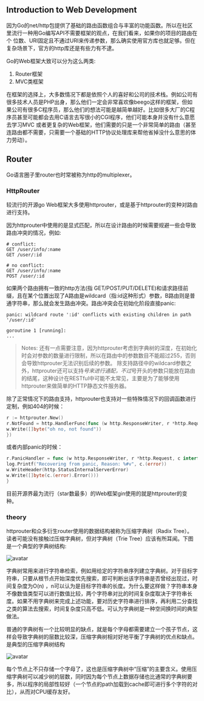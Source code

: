 ## Introduction to Web Development

因为Go的net/http包提供了基础的路由函数组合与丰富的功能函数。所以在社区里流行一种用Go编写API不需要框架的观点，在我们看来，如果你的项目的路由在个
位数、URI固定且不通过URI来传递参数，那么确实使用官方库也就足够。但在复杂场景下，官方的http库还是有些力有不逮。

Go的Web框架大致可以分为这么两类:

1. Router框架
2. MVC类框架

在框架的选择上，大多数情况下都是依照个人的喜好和公司的技术栈。例如公司有很多技术人员是PHP出身，那么他们一定会非常喜欢像beego这样的框架，但如果公司有很多C程序员，那么他们的想法可能是越简单越好。比如很多大厂的C程序员甚至可能都会去用C语言去写很小的CGI程序，他们可能本身并没有什么意愿去学习MVC
或者更复杂的Web框架，他们需要的只是一个非常简单的路由（甚至连路由都不需要，只需要一个基础的HTTP协议处理库来帮他省掉没什么意思的体力劳动）。

## Router

Go语言圈子里router也时常被称为http的multiplexer。

### HttpRouter

较流行的开源go Web框架大多使用httprouter，或是基于httprouter的变种对路由进行支持。

因为httprouter中使用的是显式匹配，所以在设计路由的时候需要规避一些会导致路由冲突的情况，例如:

```shell
# conflict:
GET /user/info/:name
GET /user/:id

# no conflict:
GET /user/info/:name
POST /user/:id
```

如果两个路由拥有一致的http方法(指 GET/POST/PUT/DELETE)和请求路径前缀，且在某个位置出现了A路由是wildcard（指:id这种形式）参数，B路由则是普
通字符串，那么就会发生路由冲突。路由冲突会在初始化阶段直接panic:

```shell
panic: wildcard route ':id' conflicts with existing children in path '/user/:id'

goroutine 1 [running]:
...
```

> Notes: 还有一点需要注意，因为httprouter考虑到字典树的深度，在初始化时会对参数的数量进行限制，所以在路由中的参数数目不能超过255，否则会导致httprouter无法识别后续的参数。
> 除支持路径中的wildcard参数之外，httprouter还可以支持*号来进行通配，不过*号开头的参数只能放在路由的结尾，这种设计在RESTful中可能不太常见，主要是为了能够使用httprouter来做简单的HTTP静态文件服务器。

除了正常情况下的路由支持，httprouter也支持对一些特殊情况下的回调函数进行定制，例如404的时候：

```go
r := httprouter.New()
r.NotFound = http.HandlerFunc(func (w http.ResponseWriter, r *http.Request) {
w.Write([]byte("oh no, not found"))
})
```

或者内部panic的时候：

```go
r.PanicHandler = func (w http.ResponseWriter, r *http.Request, c interface{}) {
log.Printf("Recovering from panic, Reason: %#v", c.(error))
w.WriteHeader(http.StatusInternalServerError)
w.Write([]byte(c.(error).Error()))
}
```

目前开源界最为流行（star数最多）的Web框架gin使用的就是httprouter的变种。

### theory

httprouter和众多衍生router使用的数据结构被称为压缩字典树（Radix Tree）。读者可能没有接触过压缩字典树，但对字典树（Trie Tree）应该有所耳闻。下图是一个典型的字典树结构:

![avatar](https://gitee.com/xuzimian/Image/raw/master/Basic/Dictionary_tree.png)

字典树常用来进行字符串检索，例如用给定的字符串序列建立字典树。对于目标字符串，只要从根节点开始深度优先搜索，即可判断出该字符串是否曾经出现过，时间复杂度为O(n)
，n可以认为是目标字符串的长度。为什么要这样做？字符串本身不像数值类型可以进行数值比较，两个字符串对比的时间复杂度取决于字符串长度。如果不用字典树来完成上述功能，要对历史字符串进行排序，再利用二分查找之类的算法去搜索，时间复杂度只高不低。可认为字典树是一种空间换时间的典型做法。

普通的字典树有一个比较明显的缺点，就是每个字母都需要建立一个孩子节点，这样会导致字典树的层数比较深，压缩字典树相对好地平衡了字典树的优点和缺点。是典型的压缩字典树结构

![avatar](https://gitee.com/xuzimian/Image/raw/master/Basic/Compressed_dictionary_tree.png)

每个节点上不只存储一个字母了，这也是压缩字典树中“压缩”的主要含义。使用压缩字典树可以减少树的层数，同时因为每个节点上数据存储也比通常的字典树要多，所以程序的局部性较好（一个节点的path加载到cache即可进行多个字符的对比），从而对CPU缓存友好。